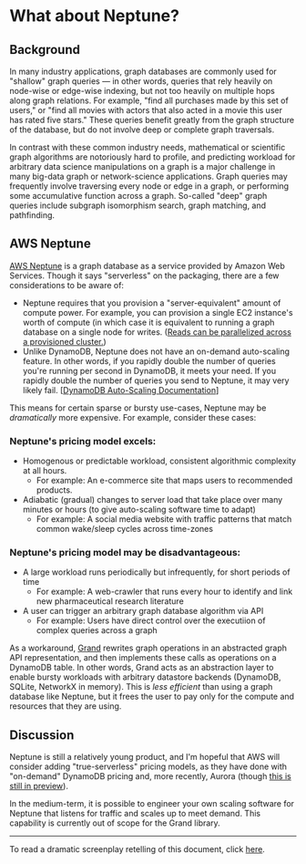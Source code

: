 # What about Neptune?

## Background

In many industry applications, graph databases are commonly used for "shallow" graph queries — in other words, queries that rely heavily on node-wise or edge-wise indexing, but not too heavily on multiple hops along graph relations. For example, "find all purchases made by this set of users," or "find all movies with actors that also acted in a movie this user has rated five stars." These queries benefit greatly from the graph structure of the database, but do not involve deep or complete graph traversals. 

In contrast with these common industry needs, mathematical or scientific graph algorithms are notoriously hard to profile, and predicting workload for arbitrary data science manipulations on a graph is a major challenge in many big-data graph or network-science applications. Graph queries may frequently involve traversing every node or edge in a graph, or performing some accumulative function across a graph. So-called "deep" graph queries include subgraph isomorphism search, graph matching, and pathfinding.

## AWS Neptune

[AWS Neptune](https://aws.amazon.com/neptune/getting-started/) is a graph database as a service provided by Amazon Web Services. Though it says "serverless" on the packaging, there are a few considerations to be aware of:

* Neptune requires that you provision a "server-equivalent" amount of compute power. For example, you can provision a single EC2 instance's worth of compute (in which case it is equivalent to running a graph database on a single node for writes. ([Reads can be parallelized across a provisioned cluster.](https://docs.aws.amazon.com/neptune/latest/userguide/intro.html))
* Unlike DynamoDB, Neptune does not have an on-demand auto-scaling feature. In other words, if you rapidly double the number of queries you're running per second in DynamoDB, it meets your need. If you rapidly double the number of queries you send to Neptune, it may very likely fail. [[DynamoDB Auto-Scaling Documentation](https://docs.aws.amazon.com/amazondynamodb/latest/developerguide/AutoScaling.html)]

This means for certain sparse or bursty use-cases, Neptune may be _dramatically_ more expensive. For example, consider these cases:

### Neptune's pricing model excels:

* Homogenous or predictable workload, consistent algorithmic complexity at all hours.
  * For example: An e-commerce site that maps users to recommended products.
* Adiabatic (gradual) changes to server load that take place over many minutes or hours (to give auto-scaling software time to adapt)
  * For example: A social media website with traffic patterns that match common wake/sleep cycles across time-zones

### Neptune's pricing model may be disadvantageous:
* A large workload runs periodically but infrequently, for short periods of time
  * For example: A web-crawler that runs every hour to identify and link new pharmaceutical research literature
* A user can trigger an arbitrary graph database algorithm via API
  * For example: Users have direct control over the executiion of complex queries across a graph

As a workaround, [Grand](https://github.com/aplbrain/grand) rewrites graph operations in an abstracted graph API representation, and then implements these calls as operations on a DynamoDB table. In other words, Grand acts as an abstraction layer to enable bursty workloads with arbitrary datastore backends (DynamoDB, SQLite, NetworkX in memory). This is _less efficient_ than using a graph database like Neptune, but it frees the user to pay only for the compute and resources that they are using.

## Discussion

Neptune is still a relatively young product, and I'm hopeful that AWS will consider adding "true-serverless" pricing models, as they have done with "on-demand" DynamoDB pricing and, more recently, Aurora (though [this is still in preview](https://pages.awscloud.com/AmazonAuroraServerlessv2Preview.html)).

In the medium-term, it is possible to engineer your own scaling software for Neptune that listens for traffic and scales up to meet demand. This capability is currently out of scope for the Grand library.

---

To read a dramatic screenplay retelling of this document, click [here](What-About-Neptune-Dramatic-Retelling.md).
